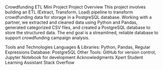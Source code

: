 Crowdfunding ETL Mini Project
Project Overview
This project involves building an ETL (Extract, Transform, Load) pipeline to transform crowdfunding data for storage in a PostgreSQL database. Working with a partner, we extracted and cleaned data using Python and Pandas, generated categorized CSV files, and created a PostgreSQL database to store the structured data. The end goal is a streamlined, reliable database to support crowdfunding campaign analysis.

Tools and Technologies
Languages & Libraries: Python, Pandas, Regular Expressions
Database: PostgreSQL
Other Tools: GitHub for version control, Jupyter Notebook for development
Acknowledgments
Xpert Student Learning Assistant 
Stack Overflow 

